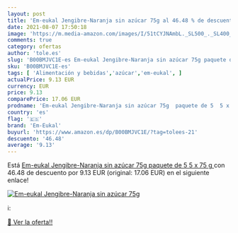 ```yaml
---
layout: post
title: 'Em-eukal Jengibre-Naranja sin azúcar 75g al 46.48 % de descuento'
date: 2021-08-07 17:50:18
image: 'https://m.media-amazon.com/images/I/51tCYJNAmbL._SL500_._SL400_.jpg'
comments: true
category: ofertas
author: 'tole.es'
slug: 'B00BMJVC1E-es Em-eukal Jengibre-Naranja sin azúcar 75g paquete de 5 5 x...'
sku: 'B00BMJVC1E-es'
tags: [ 'Alimentación y bebidas','azúcar','em-eukal', ]
actualPrice: 9.13 EUR
currency: EUR
price: 9.13
comparePrice: 17.06 EUR
prodname: 'Em-eukal Jengibre-Naranja sin azúcar 75g  paquete de 5  5 x 75 g '
country: 'es'
flag: '🇪🇸'
brand: 'Em-Eukal'
buyurl: 'https://www.amazon.es/dp/B00BMJVC1E/?tag=tolees-21'
descuento: '46.48'
average: '9.13'
---
```


Está [Em-eukal Jengibre-Naranja sin azúcar 75g  paquete de 5  5 x 75 g ](https://www.amazon.es/dp/B00BMJVC1E/?tag=tolees-21) con 46.48 de descuento por 9.13 EUR (original: 17.06 EUR) en el siguiente enlace!

[![Em-eukal Jengibre-Naranja sin azúcar 75g](https://m.media-amazon.com/images/I/51tCYJNAmbL._SL500_._SL400_.jpg)](https://www.amazon.es/dp/B00BMJVC1E/?tag=tolees-21)

ℹ️:


[🛒 Ver la oferta!!](https://www.amazon.es/dp/B00BMJVC1E/?tag=tolees-21)

